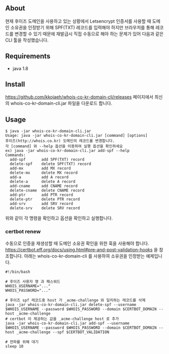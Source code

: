 ## About
현재 후이즈 도메인을 사용하고 있는 상황에서 Letsencrypt 인증서를 사용할 때
도메인 소유권을 인정받기 위해 SPF(TXT) 레코드를 입력해야 하지만 브라우저를 통해 레코드를 변경할 수 있기 때문에
재발급시 직접 수동으로 해야 하는 문제가 있어 다음과 같은 CLI 툴을 작성했습니다.

## Requirements
- java 1.8

## Install

https://github.com/kkojaeh/whois-co-kr-domain-cli/releases 페이지에서
최신의 whois-co-kr-domain-cli.jar 파일을 다운로드 합니다.

## Usage
```
$ java -jar whois-co-kr-domain-cli.jar
Usage: java -jar whois-co-kr-domain-cli.jar [command] [options]
후이즈(http://whois.co.kr) 도메인의 레코드를 변경합니다.
각 [command] 와 --help 옵션을 이용하여 실행 옵션을 확인하세요
ex) java -jar whois-co-kr-domain-cli.jar add-spf --help
Commands:
  add-spf       add SPF(TXT) record
  delete-spf    delete SPF(TXT) record
  add-mx        add MX record
  delete-mx     delete MX record
  add-a         add A record
  delete-a      delete A record
  add-cname     add CNAME record
  delete-cname  delete CNAME record
  add-ptr       add PTR record
  delete-ptr    delete PTR record
  add-srv       add SRV record
  delete-srv    delete SRV record
```
위와 같이 각 명령을 확인하고 옵션을 확인하고 실행합니다.

### certbot renew

수동으로 인증을 재생성할 때 도메인 소유권 확인을 위한 훅을 사용해야 합니다.
https://certbot.eff.org/docs/using.html#pre-and-post-validation-hooks 을 참조합니다.
아래는 whois-co-kr-domain-cli 를 사용하여 소유권을 인정받는 예제입니다.
```
#!/bin/bash

# 후이즈 사용자 명 과 패스워드
WHOIS_USERNAME="..."
WHOIS_PASSWORD="..."

# 후이즈 spf 레코드중 host 가 _acme-challenge 와 일치하는 레코드를 삭제
java -jar whois-co-kr-domain-cli.jar delete-spf --username $WHOIS_USERNAME --password $WHOIS_PASSWORD --domain $CERTBOT_DOMAIN --host _acme-challenge
# certbot 이 제공하는 값을 _acme-challenge host 로 추가
java -jar whois-co-kr-domain-cli.jar add-spf --username $WHOIS_USERNAME --password $WHOIS_PASSWORD --domain $CERTBOT_DOMAIN --host _acme-challenge --spf $CERTBOT_VALIDATION

# 전파를 위해 대기
sleep 10

```

<!--
release: ./gradlew clean release

-->
